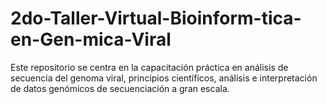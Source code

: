 # 2do-Taller-Virtual-Bioinform-tica-en-Gen-mica-Viral
Este repositorio se centra en la capacitación práctica en análisis de secuencia del genoma viral, principios científicos, análisis e interpretación de datos genómicos de secuenciación a gran escala.
